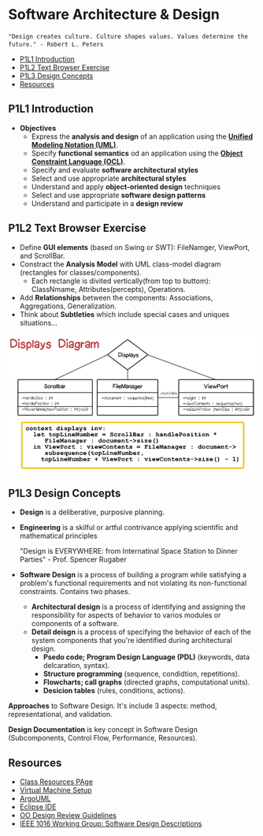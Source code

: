 # Software Architecture & Design

    "Design creates culture. Culture shapes values. Values determine the future." - Robert L. Peters

- [P1L1 Introduction](/courses/cs6310-software-architecture-&-design.md#p1l1-introduction)
- [P1L2 Text Browser Exercise](/courses/cs6310-software-architecture-&-design.md#p1l2-text-browser-exercise)
- [P1L3 Design Concepts](/courses/cs6310-software-architecture-&-design.md#p1l3-design-concepts)
- [Resources](/courses/cs6310-software-architecture-&-design.md#resources)

## P1L1 Introduction

- **Objectives**
    - Express the **analysis and design**  of an application using the [**Unified Modeling Notation (UML)**]().
    - Specify **functional semantics** od an application using the [**Object Constraint Language (OCL)**]().
    - Specify and evaluate **software architectural styles**
    - Select and use appropriate **architectural styles**
    - Understand and apply **object-oriented design** techniques
    - Select and use appropriate **software design patterns**
    - Understand and participate in a **design review**

## P1L2 Text Browser Exercise

- Define **GUI elements** (based on Swing or SWT): FileNamger, ViewPort, and ScrollBar.
- Constract the **Analysis Model** with UML class-model diagram (rectangles for classes/components).
    - Each rectangle is divited vertically(from top to buttom): ClassNmame, Attributes(percepts), Operations.
- Add **Relationships** between the components: Associations, Aggregations, Generalization.
- Think about **Subtleties** which include special cases and uniques situations...

![alt text](/images/cs6310-display-diagram.png "UML Diagram")

## P1L3 Design Concepts

- **Design** is a deliberative, purposive planning.
- **Engineering** is a skilful or artful contrivance applying scientific and mathematical principles

    "Design is EVERYWHERE: from Internatinal Space Station to Dinner Parties" - Prof. Spencer Rugaber

- **Software Design** is a process of building a program while satisfying a problem's functional requirements and not violating its non-functional constraints. Contains two phases.
    - **Architectural design** is a process of identifying and assigning the responsibility for aspects of behavior to varios modules or components of a software.
    - **Detail deisgn** is a process of specifying the behavior of each of the system components that you're identified during architectural design. 
        - **Psedo code; Program Design Language (PDL)** (keywords, data delcaration, syntax).
        - **Structure programming** (sequence, condidtion, repetitions).
        - **Flowcharts; call graphs** (directed graphs, computational units).
        - **Desicion tables** (rules, conditions, actions).

**Approaches** to Software Design. It's include 3 aspects: method, representational, and validation.

**Design Documentation** is key concept in Software Design (Subcomponents, Control Flow, Performance, Resources).

## Resources

- [Class Resources PAge](https://www.udacity.com/wiki/saad/resources)
- [Virtual Machine Setup](https://www.udacity.com/wiki/saad/vm-setup)
- [ArgoUML](http://argouml.tigris.org/)
- [Eclipse IDE](https://www.eclipse.org/home/index.php)
- [OO Design Review Guidelines](https://s3.amazonaws.com/content.udacity-data.com/courses/gt-cs6310/notes/gt-sad-p1l3-design-validation.txt)
- [IEEE 1016 Working Group: Software Design Descriptions](http://www.iso-architecture.org/ieee-p1016/)
